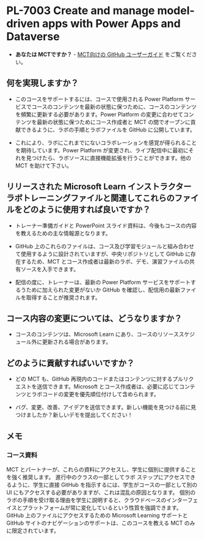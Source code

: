 # PL-7003 Create and manage model-driven apps with Power Apps and Dataverse

- **あなたは MCTですか？** - [ MCT向けの GitHub ユーザーガイド](https://microsoftlearning.github.io/MCT-User-Guide/) をご覧ください。

## 何を実現しますか？

- このコースをサポートするには、コースで使用される Power Platform サービスでコースのコンテンツを最新の状態に保つために、コースのコンテンツを頻繁に更新する必要があります。Power Platform の変更に合わせてコンテンツを最新の状態に保つためにコース作成者と MCT の間でオープンに貢献できるように、ラボの手順とラボファイルを GitHub に公開しています。

- これにより、ラボにこれまでにないコラボレーションを感覚が得られることを期待しています。Power Platform が変更され、ライブ配信中に最初にそれを見つけたら、ラボソースに直接機能拡張を行うことができます。他の MCT を助けて下さい。

## リリースされた Microsoft Learn インストラクターラボトレーニングファイルと関連してこれらのファイルをどのように使用すれば良いですか？

- トレーナー準備ガイドと PowerPoint スライド資料は、今後もコースの内容を教えるための主な情報源となります。

- GitHub 上のこれらのファイルは、コース及び学習モジュールと組み合わせて使用するように設計されていますが、中央リポジトリとして GitHub に存在するため、MCT とコース作成者は最新のラボ、デモ、演習ファイルの共有ソースを入手できます。

- 配信の度に、トレーナーは、最新の Power Platform サービスをサポートするうために加えられた変更がないか GitHub を確認し、配信用の最新ファイルを取得することが推奨されます。

## コース内容の変更については、どうなりますか？

- コースのコンテンツは、Microsoft Learn にあり、コースのリソーススケジュール外に更新される場合があります。

## どのように貢献すればいいですか？

- どの MCT も、GitHub 再現内のコードまたはコンテンツに対するプルリクエストを送信できます。Microsoft とコース作成者は、必要に応じてコンテンツとラボコードの変更を優先順位付けして含められます。

- バグ、変更、改善、アイデアを送信できます。新しい機能を見つける前に見つけましたか？新しいデモを提出してください！

## メモ

### コース資料

MCT とパートナーが、これらの資料にアクセスし、学生に個別に提供することを強く推奨します。 進行中のクラスの一部としてラボ ステップにアクセスできるように、学生に直接 GitHub を指示するには、学生がコースの一部として別の UI にもアクセスする必要がありますが、これは混乱の原因となります。 個別のラボの手順を受け取る理由を学生に説明すると、クラウドベースのインターフェイスとプラットフォームが常に変化しているという性質を強調できます。 GitHub 上のファイルにアクセスするための Microsoft Learning サポートと GitHub サイトのナビゲーションのサポートは、このコースを教える MCT のみに限定されています。
